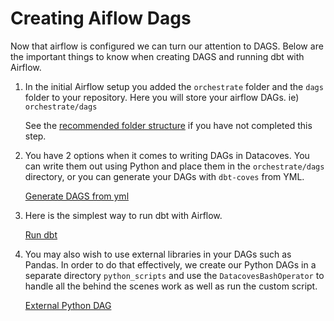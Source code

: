 # Creating Aiflow Dags
Now that airflow is configured we can turn our attention to DAGS. Below are the important things to know when creating DAGS and running dbt with Airflow.

1. In the initial Airflow setup you added the `orchestrate` folder and the `dags` folder to your repository. Here you will store your airflow DAGs. ie) `orchestrate/dags`

   See the <a href= "/#/explanation/best-practices/datacoves/folder-structure.md" target="_blank" rel="noopener">recommended folder structure</a> if you have not completed this step.
   
2. You have 2 options when it comes to writing DAGs in Datacoves. You can write them out using Python and place them in the `orchestrate/dags` directory, or you can generate your DAGs with `dbt-coves` from YML. 
    
    <a href="/#/how-tos/airflow/generate-dags-from-yml" target="_blank" rel="noopener">Generate DAGS from yml</a>

3. Here is the simplest way to run dbt with Airflow.

    <a href="/#/how-tos/airflow/run-dbt" target="_blank" rel="noopener">Run dbt</a>

4. You may also wish to use external libraries in your DAGs such as Pandas. In order to do that effectively, we create our Python DAGs in a separate directory `python_scripts` and use the `DatacovesBashOperator` to handle all the behind the scenes work as well as run the custom script.

    <a href="/#/how-tos/airflow/external-python-dag" target="_blank" rel="noopener">External Python DAG</a>
